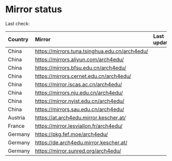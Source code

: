 <script src="./time.js"></script>
# Mirror status
Last check: <script type="text/javascript">localize(1718864811.1084237);</script>

|Country|Mirror|Last update|
|:------|:-----|:----------|
|China|https://mirrors.tuna.tsinghua.edu.cn/arch4edu/|<script type="text/javascript">localize(1718822308);</script>|
|China|https://mirrors.aliyun.com/arch4edu/|<script type="text/javascript">localize(1718822308);</script>|
|China|https://mirrors.bfsu.edu.cn/arch4edu/|<script type="text/javascript">localize(1718822308);</script>|
|China|https://mirrors.cernet.edu.cn/arch4edu/|<script type="text/javascript">localize(1718822308);</script>|
|China|https://mirror.iscas.ac.cn/arch4edu/|<script type="text/javascript">localize(1718822308);</script>|
|China|https://mirrors.nju.edu.cn/arch4edu/|<script type="text/javascript">localize(1718822308);</script>|
|China|https://mirror.nyist.edu.cn/arch4edu/|<script type="text/javascript">localize(1718822308);</script>|
|China|https://mirrors.sau.edu.cn/arch4edu/|<script type="text/javascript">localize(1718822308);</script>|
|Austria|https://at.arch4edu.mirror.kescher.at/|<script type="text/javascript">localize(1718822308);</script>|
|France|https://mirror.lesviallon.fr/arch4edu/|<script type="text/javascript">localize(1718822308);</script>|
|Germany|https://pkg.fef.moe/arch4edu/|<script type="text/javascript">localize(1718822308);</script>|
|Germany|https://de.arch4edu.mirror.kescher.at/|<script type="text/javascript">localize(1718822308);</script>|
|Germany|https://mirror.sunred.org/arch4edu/|<script type="text/javascript">localize(1718822308);</script>|

<script src="./tablefilter/tablefilter.js"></script>
<script src="./table.js"></script>